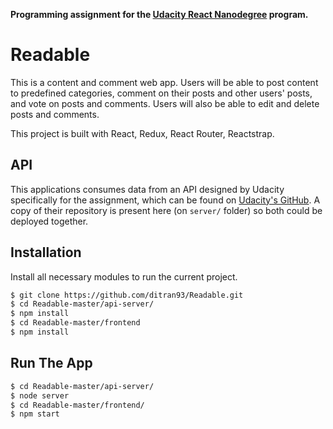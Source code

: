 **Programming assignment for the [Udacity React Nanodegree](https://www.udacity.com/course/react-nanodegree--nd019) program.**
# Readable
This is a content and comment web app. Users will be able to post content to predefined categories, comment on their posts and other users' posts, and vote on posts and comments. Users will also be able to edit and delete posts and comments.

This project is built with React, Redux, React Router, Reactstrap.

## API

This applications consumes data from an API designed by Udacity specifically for the assignment, which can be found on [Udacity's GitHub](https://github.com/udacity/reactnd-project-readable-starter).
A copy of their repository is present here (on `server/` folder) so both could be deployed together.

## Installation

Install all necessary modules to run the current project.

```bash
$ git clone https://github.com/ditran93/Readable.git
$ cd Readable-master/api-server/
$ npm install
$ cd Readable-master/frontend
$ npm install
```

## Run The App

```bash
$ cd Readable-master/api-server/
$ node server
$ cd Readable-master/frontend/
$ npm start
```
